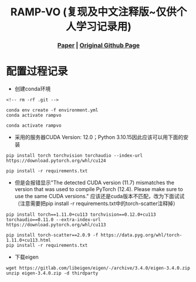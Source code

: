 [comment]: <> (# RAMP-VO)

<!-- PROJECT LOGO -->

<p align="center">

  <h1 align="center"> RAMP-VO (复现及中文注释版~仅供个人学习记录用)
  </h1>

[comment]: <> (  <h2 align="center">PAPER</h2>)
  <h3 align="center">
  <a href="https://rpg.ifi.uzh.ch/docs/IROS24_Pellerito.pdf" target="_blank">Paper</a> 
  | <a href="https://github.com/uzh-rpg/rampvo" target="_blank">Original Github Page</a>
  </h3>
  <div align="center"></div>

# 配置过程记录
* 创建conda环境
~~~
<!-- rm -rf .git -->

conda env create -f environment.yml
conda activate rampvo

conda activate rampvo 
~~~
* 采用的服务器CUDA Version: 12.0；Python 3.10.15因此应该可以用下面的安装
~~~
pip install torch torchvision torchaudio --index-url https://download.pytorch.org/whl/cu124

pip install -r requirements.txt
~~~
* 但是会报错显示"The detected CUDA version (11.7) mismatches the version that was used to compile PyTorch (12.4). Please make sure to use the same CUDA versions." 应该还是cuda版本不匹配，改为下面试试（注意需要把pip install -r requirements.txt中的torch-scatter注释掉）
~~~
pip install torch==1.11.0+cu113 torchvision==0.12.0+cu113 torchaudio==0.11.0 --extra-index-url https://download.pytorch.org/whl/cu113

pip install torch-scatter==2.0.9 -f https://data.pyg.org/whl/torch-1.11.0+cu113.html
pip install -r requirements.txt
~~~

* 下载eigen
~~~
wget https://gitlab.com/libeigen/eigen/-/archive/3.4.0/eigen-3.4.0.zip
unzip eigen-3.4.0.zip -d thirdparty
~~~